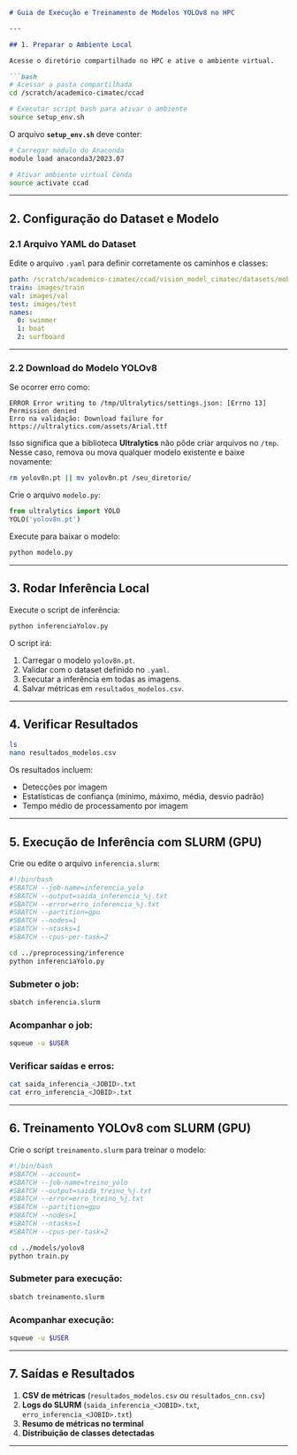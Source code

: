 
````markdown
# Guia de Execução e Treinamento de Modelos YOLOv8 no HPC

---

## 1. Preparar o Ambiente Local

Acesse o diretório compartilhado no HPC e ative o ambiente virtual.

```bash
# Acessar a pasta compartilhada
cd /scratch/academico-cimatec/ccad

# Executar script bash para ativar o ambiente
source setup_env.sh
````

O arquivo **`setup_env.sh`** deve conter:

```bash
# Carregar módulo do Anaconda
module load anaconda3/2023.07

# Ativar ambiente virtual Conda
source activate ccad
```

---

## 2. Configuração do Dataset e Modelo

### 2.1 Arquivo YAML do Dataset

Edite o arquivo `.yaml` para definir corretamente os caminhos e classes:

```yaml
path: /scratch/academico-cimatec/ccad/vision_model_cimatec/datasets/mobdrone
train: images/train
val: images/val
test: images/test
names:
  0: swimmer
  1: boat
  2: surfboard
```

---

### 2.2 Download do Modelo YOLOv8

Se ocorrer erro como:

```
ERROR Error writing to /tmp/Ultralytics/settings.json: [Errno 13] Permission denied
Erro na validação: Download failure for https://ultralytics.com/assets/Arial.ttf
```

Isso significa que a biblioteca **Ultralytics** não pôde criar arquivos no `/tmp`.
Nesse caso, remova ou mova qualquer modelo existente e baixe novamente:

```bash
rm yolov8n.pt || mv yolov8n.pt /seu_diretorio/
```

Crie o arquivo `modelo.py`:

```python
from ultralytics import YOLO
YOLO('yolov8n.pt')
```

Execute para baixar o modelo:

```bash
python modelo.py
```

---

## 3. Rodar Inferência Local

Execute o script de inferência:

```bash
python inferenciaYolov.py
```

O script irá:

1. Carregar o modelo `yolov8n.pt`.
2. Validar com o dataset definido no `.yaml`.
3. Executar a inferência em todas as imagens.
4. Salvar métricas em `resultados_modelos.csv`.

---

## 4. Verificar Resultados

```bash
ls
nano resultados_modelos.csv
```

Os resultados incluem:

* Detecções por imagem
* Estatísticas de confiança (mínimo, máximo, média, desvio padrão)
* Tempo médio de processamento por imagem

---

## 5. Execução de Inferência com SLURM (GPU)

Crie ou edite o arquivo `inferencia.slurm`:

```bash
#!/bin/bash
#SBATCH --job-name=inferencia_yolo
#SBATCH --output=saida_inferencia_%j.txt
#SBATCH --error=erro_inferencia_%j.txt
#SBATCH --partition=gpu
#SBATCH --nodes=1
#SBATCH --ntasks=1
#SBATCH --cpus-per-task=2

cd ../preprocessing/inference
python inferenciaYolo.py
```

### Submeter o job:

```bash
sbatch inferencia.slurm
```

### Acompanhar o job:

```bash
squeue -u $USER
```

### Verificar saídas e erros:

```bash
cat saida_inferencia_<JOBID>.txt
cat erro_inferencia_<JOBID>.txt
```

---

## 6. Treinamento YOLOv8 com SLURM (GPU)

Crie o script `treinamento.slurm` para treinar o modelo:

```bash
#!/bin/bash
#SBATCH --account=
#SBATCH --job-name=treino_yolo
#SBATCH --output=saida_treino_%j.txt
#SBATCH --error=erro_treino_%j.txt
#SBATCH --partition=gpu
#SBATCH --nodes=1
#SBATCH --ntasks=1
#SBATCH --cpus-per-task=2

cd ../models/yolov8
python train.py
```

### Submeter para execução:

```bash
sbatch treinamento.slurm
```

### Acompanhar execução:

```bash
squeue -u $USER
```

---

## 7. Saídas e Resultados

1. **CSV de métricas** (`resultados_modelos.csv` ou `resultados_cnn.csv`)
2. **Logs do SLURM** (`saida_inferencia_<JOBID>.txt`, `erro_inferencia_<JOBID>.txt`)
3. **Resumo de métricas no terminal**
4. **Distribuição de classes detectadas**

---


